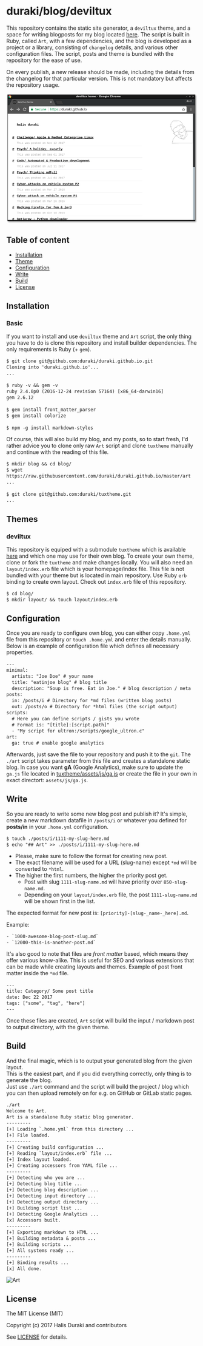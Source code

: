 duraki/blog/deviltux
======================

This repository contains the static site generator, a `deviltux` theme, and a 
space for writing blogposts for my blog located [here](https://duraki.github.io). 
The script is built in Ruby, called `Art`, with a few dependencies, and the blog is developed 
as a project or a library, consisting of `changelog` details, and various other 
configuration files. The script, posts and theme is bundled with the repository for the ease of use.
  
On every publish, a new release should be made, including the details from the 
changelog for that particular version. This is not mandatory but affects the repository 
usage.
  
![Blog image](images/blog.png)

## Table of content

- [Installation](#installation)
- [Theme](#themes)
- [Configuration](#configuration)
- [Write](#write)
- [Build](#build)
- [License](#license)

## Installation 

### Basic 

If you want to install and use `deviltux` theme and `Art` script, the only thing you have to do is clone this repository and install builder dependencies. The only requirements is Ruby (+ `gem`).

```
$ git clone git@github.com:duraki/duraki.github.io.git
Cloning into 'duraki.github.io'...
...

$ ruby -v && gem -v
ruby 2.4.0p0 (2016-12-24 revision 57164) [x86_64-darwin16]
gem 2.6.12

$ gem install front_matter_parser
$ gem install colorize

$ npm -g install markdown-styles 
```

Of course, this will also build my blog, and my posts, so to start fresh, I'd rather advice you to clone only raw `Art` script and clone `tuxtheme` manually and continue with the reading of this file.

```
$ mkdir blog && cd blog/
$ wget https://raw.githubusercontent.com/duraki/duraki.github.io/master/art
...

$ git clone git@github.com:duraki/tuxtheme.git
...
```

## Themes 

### deviltux 

This repository is equiped with a submodule `tuxtheme` which is available [here](https://github.com/duraki/tuxtheme) and which one may use for their own blog.
To create your own theme, clone or fork the `tuxtheme` and make changes locally. You will also need an `layout/index.erb` file which is your homepage/index file. This file is not bundled with your theme but is located in main repository. Use Ruby `erb` binding to create own layout. Check out `index.erb` file of this repository.

```
$ cd blog/
$ mkdir layout/ && touch layout/index.erb
```

## Configuration 

Once you are ready to configure own blog, you can either copy `.home.yml` file from this repository or `touch .home.yml` and enter the details manually. 
Below is an example of configuration file which defines all necessary properties.

```
--- 
minimal: 
  artists: "Joe Doe" # your name
  title: "eatinjoe blog" # blog title
  description: "Soup is free. Eat in Joe." # blog description / meta
posts: 
  in: /posts/i # Directory for *md files (written blog posts)
  out: /posts/o # Directory for *html files (the script output)
scripts: 
  # Here you can define scripts / gists you wrote
  # Format is: "[title]:[script.path]"
  - "My script for ultron:/scripts/google_ultron.c"
art:
  ga: true # enable google analytics
```

Afterwards, just save the file to your repository and push it to the `git`. The `./art` script takes parameter from this file and creates a standalone static blog.
In case you want **gA** (Google Analytics), make sure to update the `ga.js` file located in [tuxtheme/assets/js/ga.js](https://github.com/duraki/tuxtheme/blob/master/assets/js/ga.js) or create the file in your own in exact directort: `assets/js/ga.js`.

## Write

So you are ready to write some new blog post and publish it? It's simple, create a new markdown datafile in `/posts/i` or whatever you defined for **posts/in** in your `.home.yml` configuration.

```
$ touch ./posts/i/1111-my-slug-here.md
$ echo "## Art" >> ./posts/i/1111-my-slug-here.md
```

* Please, make sure to follow the format for creating new post.  
* The exact filename will be used for a URL (slug-name) except `*md` will be converted to `*html`.  
* The higher the first numbers, the higher the priority post get. 
    - Post with slug `1111-slug-name.md` will have priority over `850-slug-name.md`.
    - Depending on your `layout/index.erb` file, the post `1111-slug-name.md` will be shown first in the list. 
  
The expected format for new post is: `[priority]-[slug-_name-_here].md`.  
  
Example:  
  
    - `1000-awesome-blog-post-slug.md`
    - `12000-this-is-another-post.md`
  
It's also good to note that files are *front matter* based, which means they offer various know-alike. This is useful for SEO and various extensions that can be made while creating layouts and themes. Example of post front matter inside the `*md` file.

```
---
title: Category/ Some post title
date: Dec 22 2017
tags: ["some", "tag", "here"]
---
```

Once these files are created, `Art` script will build the input / markdown post to output directory, with the given theme.

## Build 
And the final magic, which is to output your generated blog from the given layout.  
This is the easiest part, and if you did everything correctly, only thing is to generate the blog.  
Just use `./art` command and the script will build the project / blog which you can then upload remotely on for e.g. on GitHub or GitLab static pages.

```
./art
Welcome to Art.
Art is a standalone Ruby static blog generator.
---------
[+] Loading `.home.yml` from this directory ...
[+] File loaded.
---------
[+] Creating build configuration ...
[+] Reading `layout/index.erb` file ...
[+] Index layout loaded.
[+] Creating accessors from YAML file ...
---------
[+] Detecting who you are ...
[+] Detecting blog title ...
[+] Detecting blog description ...
[+] Detecting input directory ...
[+] Detecting output directory ...
[+] Building script list ...
[+] Detecting Google Analytics ...
[x] Accessors built.
---------
[+] Exporting markdown to HTML ...
[+] Building metadata & posts ...
[+] Building scripts ...
[+] All systems ready ...
---------
[+] Binding results ...
[x] All done.
```

![Art](http://i.imgur.com/BHTTkV4.png)

## License

The MIT License (MIT)

Copyright (c) 2017 Halis Duraki and contributors

See [LICENSE](LICENSE) for details.


